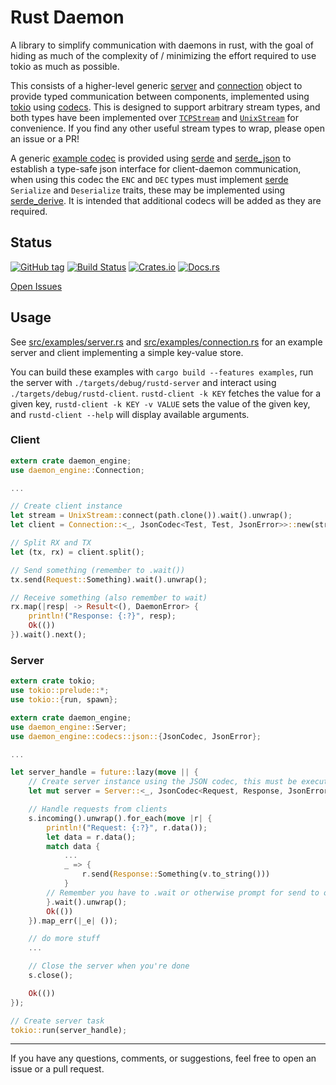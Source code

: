 # Rust Daemon

A library to simplify communication with daemons in rust, with the goal of hiding as much of the complexity of / minimizing the effort required to use tokio as much as possible.

This consists of a higher-level generic [server](src/server.rs) and [connection](src/connection.rs) object to provide typed communication between components, implemented using [tokio](https://github.com/tokio-rs/tokio) using [codecs](https://docs.rs/tokio/0.1.12/tokio/codec/index.html). This is designed to support arbitrary stream types, and both types have been implemented over [`TCPStream`](https://docs.rs/tokio/0.1.12/tokio/net/struct.TcpStream.html) and [`UnixStream`](https://docs.rs/tokio/0.1.12/tokio/net/struct.UnixStream.html) for convenience. If you find any other useful stream types to wrap, please open an issue or a PR!

A generic [example codec](src/codecs/json.rs) is provided using [serde](https://serde.rs/) and [serde_json](https://github.com/serde-rs/json) to establish a type-safe json interface for client-daemon communication, when using this codec the `ENC` and `DEC` types must implement [serde](https://serde.rs/) `Serialize` and `Deserialize` traits, these may be implemented using [serde_derive](https://serde.rs/derive.html). It is intended that additional codecs will be added as they are required.


## Status

[![GitHub tag](https://img.shields.io/github/tag/ryankurte/rust-daemon.svg)](https://github.com/ryankurte/rust-daemon)
[![Build Status](https://travis-ci.com/ryankurte/rust-daemon.svg?branch=master)](https://travis-ci.com/ryankurte/rust-daemon)
[![Crates.io](https://img.shields.io/crates/v/daemon-engine.svg)](https://crates.io/crates/daemon-engine)
[![Docs.rs](https://docs.rs/daemon-engine/badge.svg)](https://docs.rs/daemon-engine)

[Open Issues](https://github.com/ryankurte/rust-daemon/issues)


## Usage

See [src/examples/server.rs](src/examples/server.rs) and [src/examples/connection.rs](src/examples/client.rs) for an example server and client implementing a simple key-value store.

You can build these examples with `cargo build --features examples`, run the server with `./targets/debug/rustd-server` and interact using `./targets/debug/rustd-client`. `rustd-client -k KEY` fetches the value for a given key, `rustd-client -k KEY -v VALUE` sets the value of the given key, and `rustd-client --help` will display available arguments.


### Client
```rust
extern crate daemon_engine;
use daemon_engine::Connection;

...

// Create client instance
let stream = UnixStream::connect(path.clone()).wait().unwrap();
let client = Connection::<_, JsonCodec<Test, Test, JsonError>>::new(stream);

// Split RX and TX
let (tx, rx) = client.split();

// Send something (remember to .wait())
tx.send(Request::Something).wait().unwrap();

// Receive something (also remember to wait)
rx.map(|resp| -> Result<(), DaemonError> {
    println!("Response: {:?}", resp);
    Ok(())
}).wait().next();
```

### Server
```rust
extern crate tokio;
use tokio::prelude::*;
use tokio::{run, spawn};

extern crate daemon_engine;
use daemon_engine::Server;
use daemon_engine::codecs::json::{JsonCodec, JsonError};

...

let server_handle = future::lazy(move || {
    // Create server instance using the JSON codec, this must be executed from within a tokio context
    let mut server = Server::<_, JsonCodec<Request, Response, JsonError>>::new_unix(&server_path).unwrap();

    // Handle requests from clients
    s.incoming().unwrap().for_each(move |r| {
        println!("Request: {:?}", r.data());
        let data = r.data();
        match data {
            ...
            _ => {
                r.send(Response::Something(v.to_string()))
            }
        // Remember you have to .wait or otherwise prompt for send to occur
        }.wait().unwrap();
        Ok(())
    }).map_err(|_e| ());

    // do more stuff
    ...

    // Close the server when you're done
    s.close();

    Ok(())
});

// Create server task
tokio::run(server_handle);
```


------

If you have any questions, comments, or suggestions, feel free to open an issue or a pull request.
